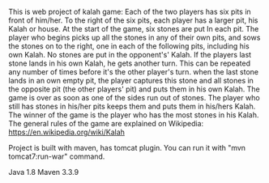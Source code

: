 This is web project of kalah game: 
Each of the two players has six pits in front of him/her. To the right of the six pits, each player
has a larger pit, his Kalah or house. At the start of the game, six stones are put In each pit.
The player who begins picks up all the stones in any of their own pits, and sows the stones on to
the right, one in each of the following pits, including his own Kalah. No stones are put in the
opponent's' Kalah. If the players last stone lands in his own Kalah, he gets another turn. This can
be repeated any number of times before it's the other player's turn.
when the last stone lands in an own empty pit, the player captures this stone and all stones in
the opposite pit (the other players' pit) and puts them in his own Kalah.
The game is over as soon as one of the sides run out of stones. The player who still has stones
in his/her pits keeps them and puts them in his/hers Kalah. The winner of the game is the player
who has the most stones in his Kalah.
The general rules of the game are explained on Wikipedia: https://en.wikipedia.org/wiki/Kalah

Project is built with maven, has tomcat plugin. 
You can run it with "mvn tomcat7:run-war" command.

Java 1.8
Maven 3.3.9